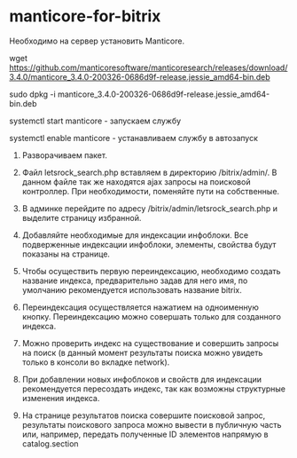 # manticore-for-bitrix

Необходимо на сервер установить Manticore.

wget https://github.com/manticoresoftware/manticoresearch/releases/download/3.4.0/manticore_3.4.0-200326-0686d9f-release.jessie_amd64-bin.deb

sudo dpkg -i manticore_3.4.0-200326-0686d9f-release.jessie_amd64-bin.deb

systemctl start manticore - запускаем службу

systemctl enable manticore - устанавливаем службу в автозапуск


1) Разворачиваем пакет.

2) Файл letsrock_search.php вставляем в директорию /bitrix/admin/. В данном файле так же находятся ajax запросы на поисковой контроллер. При необходимости, поменяйте пути на собственные.

3) В админке перейдите по адресу  /bitrix/admin/letsrock_search.php и выделите страницу избранной. 

4) Добавляйте необходимые для индексации инфоблоки. Все подверженные индексации инфоблоки, элементы, свойства будут показаны на странице.

5) Чтобы осуществить первую переиндексацию, необходимо создать название индекса, предварительно задав для него имя, по умолчанию рекомендуется использовать название bitrix.

6) Переиндексация осуществляется нажатием на одноименную кнопку. Переиндексацию можно совершать только для созданного индекса.

7) Можно проверить индекс на существование и совершить запросы на поиск (в данный момент результаты поиска можно увидеть только в консоли во вкладке network).

8) При добавлении новых инфоблоков и свойств для индексации рекомендуется пересоздать индекс, так как возможны структурные изменения индекса.

9) На странице результатов поиска совершите поисковой запрос, результаты поискового запроса можно вывести в публичную часть или, например, передать полученные ID элементов напрямую в catalog.section